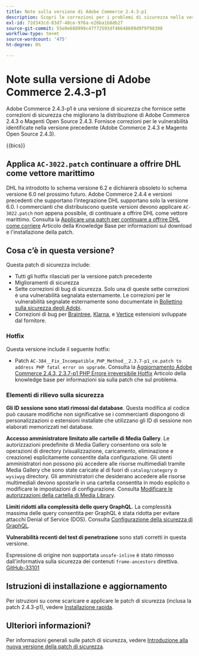 ```yaml
---
title: Note sulla versione di Adobe Commerce 2.4.3-p1
description: Scopri le correzioni per i problemi di sicurezza nella versione 2.4.3-p1 di Adobe Commerce.
exl-id: 72d343cd-83d7-48ce-976a-e26ba1b8db27
source-git-commit: 55e0e688999c47f72593df46648609d9f9f98398
workflow-type: tm+mt
source-wordcount: '475'
ht-degree: 0%

---
```


# Note sulla versione di Adobe Commerce 2.4.3-p1

Adobe Commerce 2.4.3-p1 è una versione di sicurezza che fornisce sette correzioni di sicurezza che migliorano la distribuzione di Adobe Commerce 2.4.3 o Magenti Open Source 2.4.3. Fornisce correzioni per le vulnerabilità identificate nella versione precedente (Adobe Commerce 2.4.3 e Magento Open Source 2.4.3).

{{bics}}

## Applica `AC-3022.patch` continuare a offrire DHL come vettore marittimo

DHL ha introdotto lo schema versione 6.2 e dichiarerà obsoleto lo schema versione 6.0 nel prossimo futuro. Adobe Commerce 2.4.4 e versioni precedenti che supportano l’integrazione DHL supportano solo la versione 6.0. I commercianti che distribuiscono queste versioni devono applicare `AC-3022.patch` non appena possibile, di continuare a offrire DHL come vettore marittimo. Consulta la [Applicare una patch per continuare a offrire DHL come corriere](https://support.magento.com/hc/en-us/articles/7707818131597-Apply-a-patch-to-continue-offering-DHL-as-shipping-carrier) Articolo della Knowledge Base per informazioni sul download e l&#39;installazione della patch.

## Cosa c’è in questa versione?

Questa patch di sicurezza include:

* Tutti gli hotfix rilasciati per la versione patch precedente
* Miglioramenti di sicurezza
* Sette correzioni di bug di sicurezza. Solo una di queste sette correzioni è una vulnerabilità segnalata esternamente. Le correzioni per le vulnerabilità segnalate esternamente sono documentate in [Bollettino sulla sicurezza degli Adobi](https://helpx.adobe.com/security/products/magento/apsb21-86.html).
* Correzioni di bug per [Braintree](https://experienceleague.adobe.com/docs/commerce-admin/stores-sales/payments/braintree.html), [Klarna](https://marketplace.magento.com/klarna-m2-klarna.html), e [Vertice](https://marketplace.magento.com/vertexinc-vertex-tax-module.html) estensioni sviluppate dal fornitore.

### Hotfix

Questa versione include il seguente hotfix:

* Patch `AC-384__Fix_Incompatible_PHP_Method__2.3.7-p1_ce.patch to address PHP fatal error on upgrade`. Consulta la [Aggiornamento Adobe Commerce 2.4.3, 2.3.7-p1 PHP Errore irreversibile Hotfix](https://support.magento.com/hc/en-us/articles/4408021533069-Adobe-Commerce-upgrade-2-4-3-2-3-7-p1-PHP-Fatal-error-Hotfix) Articolo della knowledge base per informazioni sia sulla patch che sul problema.

### Elementi di rilievo sulla sicurezza

**Gli ID sessione sono stati rimossi dal database**. Questa modifica al codice può causare modifiche non significative se i commercianti dispongono di personalizzazioni o estensioni installate che utilizzano gli ID di sessione non elaborati memorizzati nel database. <!-- MC-40976-->

**Accesso amministratore limitato alle cartelle di Media Gallery**. Le autorizzazioni predefinite di Media Gallery consentono ora solo le operazioni di directory (visualizzazione, caricamento, eliminazione e creazione) esplicitamente consentite dalla configurazione. Gli utenti amministratori non possono più accedere alle risorse multimediali tramite Media Gallery che sono state caricate al di fuori di `catalog/category` o `wysiwyg` directory. Gli amministratori che desiderano accedere alle risorse multimediali devono spostarle in una cartella consentita in modo esplicito o modificare le impostazioni di configurazione. Consulta [Modificare le autorizzazioni della cartella di Media Library](https://developer.adobe.com/commerce/php/tutorials/backend/modify-image-library-permissions/). <!-- B2B-1897-->

**Limiti ridotti alla complessità delle query GraphQL**. La complessità massima delle query consentita per GraphQL è stata ridotta per evitare attacchi Denial of Service (DOS). Consulta [Configurazione della sicurezza di GraphQL](https://devdocs.magento.com/guides/v2.4/graphql/security-configuration.html). <!-- PWA-1700-->

**Vulnerabilità recenti del test di penetrazione** sono stati corretti in questa versione. <!-- MC-42431-->

Espressione di origine non supportata `unsafe-inline` è stato rimosso dall&#39;informativa sulla sicurezza dei contenuti `frame-ancestors` direttiva. [GitHub-33101](https://github.com/magento/magento2/issues/33101)<!-- MC-42632-->

## Istruzioni di installazione e aggiornamento

Per istruzioni su come scaricare e applicare le patch di sicurezza (inclusa la patch 2.4.3-p1), vedere [Installazione rapida](../../../installation/composer.md).

## Ulteriori informazioni?

Per informazioni generali sulle patch di sicurezza, vedere [Introduzione alla nuova versione della patch di sicurezza](https://community.magento.com/t5/Magento-DevBlog/Introducing-the-New-Security-Patch-Release/ba-p/141287).
